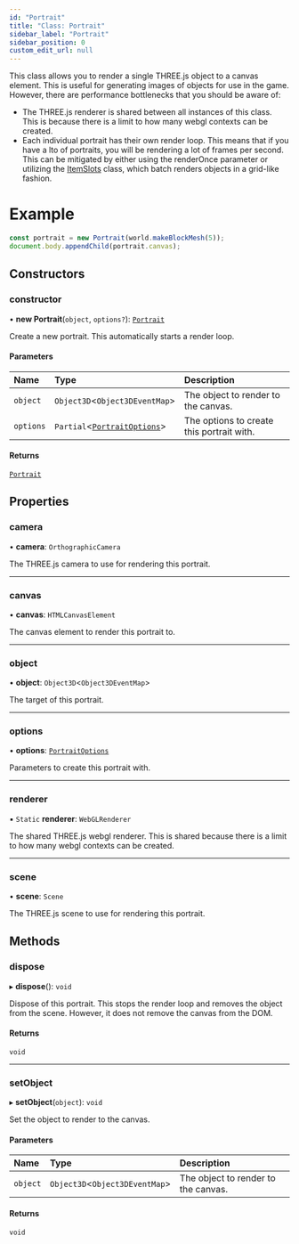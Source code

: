 ```yaml
---
id: "Portrait"
title: "Class: Portrait"
sidebar_label: "Portrait"
sidebar_position: 0
custom_edit_url: null
---
```


This class allows you to render a single THREE.js object to a canvas element.
This is useful for generating images of objects for use in the game. However, there
are performance bottlenecks that you should be aware of:
- The THREE.js renderer is shared between all instances of this class. This is because
  there is a limit to how many webgl contexts can be created.
- Each individual portrait has their own render loop. This means that if you have a lto
  of portraits, you will be rendering a lot of frames per second. This can be mitigated
  by either using the renderOnce parameter or utilizing the [ItemSlots](ItemSlots.md) class, which
  batch renders objects in a grid-like fashion.

# Example
```ts
const portrait = new Portrait(world.makeBlockMesh(5));
document.body.appendChild(portrait.canvas);
```

## Constructors

### constructor

• **new Portrait**(`object`, `options?`): [`Portrait`](Portrait.md)

Create a new portrait. This automatically starts a render loop.

#### Parameters

| Name | Type | Description |
| :------ | :------ | :------ |
| `object` | `Object3D`\<`Object3DEventMap`\> | The object to render to the canvas. |
| `options` | `Partial`\<[`PortraitOptions`](../modules.md#portraitoptions-24)\> | The options to create this portrait with. |

#### Returns

[`Portrait`](Portrait.md)

## Properties

### camera

• **camera**: `OrthographicCamera`

The THREE.js camera to use for rendering this portrait.

___

### canvas

• **canvas**: `HTMLCanvasElement`

The canvas element to render this portrait to.

___

### object

• **object**: `Object3D`\<`Object3DEventMap`\>

The target of this portrait.

___

### options

• **options**: [`PortraitOptions`](../modules.md#portraitoptions-24)

Parameters to create this portrait with.

___

### renderer

▪ `Static` **renderer**: `WebGLRenderer`

The shared THREE.js webgl renderer. This is shared because there is a limit to
how many webgl contexts can be created.

___

### scene

• **scene**: `Scene`

The THREE.js scene to use for rendering this portrait.

## Methods

### dispose

▸ **dispose**(): `void`

Dispose of this portrait. This stops the render loop and removes the object from the scene.
However, it does not remove the canvas from the DOM.

#### Returns

`void`

___

### setObject

▸ **setObject**(`object`): `void`

Set the object to render to the canvas.

#### Parameters

| Name | Type | Description |
| :------ | :------ | :------ |
| `object` | `Object3D`\<`Object3DEventMap`\> | The object to render to the canvas. |

#### Returns

`void`
